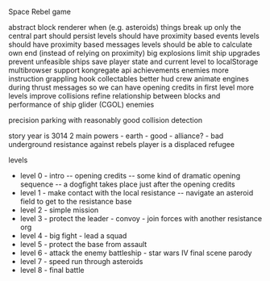 Space Rebel game

abstract block renderer
when (e.g. asteroids) things break up only the central part should persist
levels should have proximity based events
levels should have proximity based messages
levels should be able to calculate own end (instead of relying on proximity)
big explosions
limit ship upgrades
prevent unfeasible ships
save player state and current level to localStorage
multibrowser support
kongregate api
achievements
enemies
more instruction
grappling hook
collectables
better hud
crew
animate engines during thrust
messages so we can have opening credits in first level
more levels
improve collisions
refine relationship between blocks and performance of ship
glider (CGOL) enemies

precision parking with reasonably good collision detection

story
year is 3014
2 main powers
    - earth - good
    - alliance? - bad
underground resistance against rebels
player is a displaced refugee

levels
- level 0 - intro
-- opening credits
-- some kind of dramatic opening sequence
-- a dogfight takes place just after the opening credits
- level 1 - make contact with the local resistance
-- navigate an asteroid field to get to the resistance base
- level 2 - simple mission
- level 3 - protect the leader - convoy - join forces with another resistance org
- level 4 - big fight - lead a squad
- level 5 - protect the base from assault
- level 6 - attack the enemy battleship - star wars IV final scene parody
- level 7 - speed run through asteroids
- level 8 - final battle